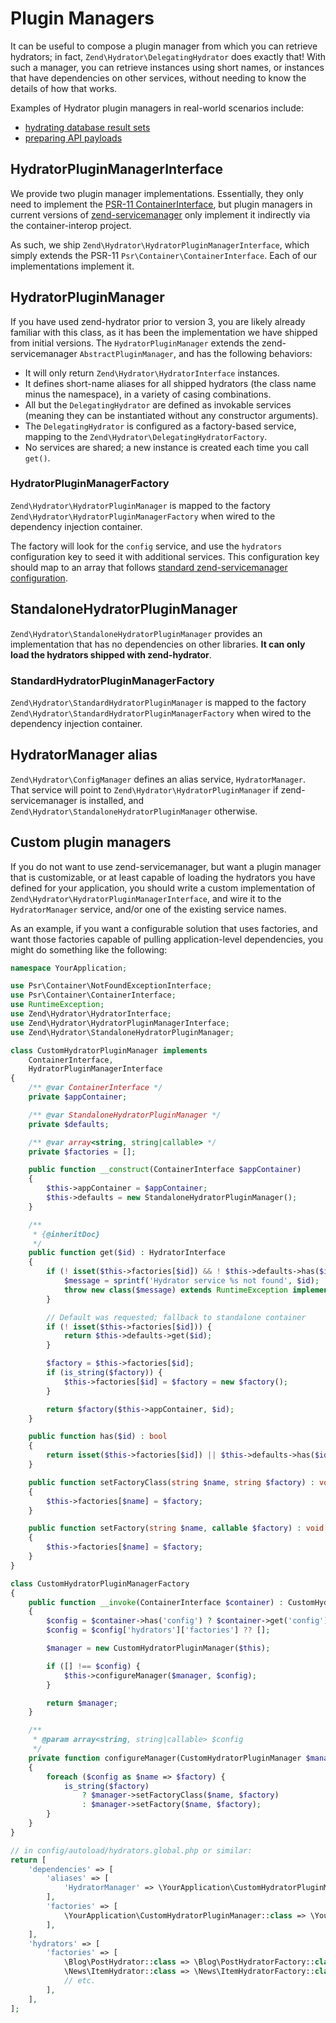 # Plugin Managers

It can be useful to compose a plugin manager from which you can retrieve
hydrators; in fact, `Zend\Hydrator\DelegatingHydrator` does exactly that!
With such a manager, you can retrieve instances using short names, or instances
that have dependencies on other services, without needing to know the details of
how that works.

Examples of Hydrator plugin managers in real-world scenarios include:

- [hydrating database result sets](https://docs.zendframework.com/zend-db/result-set/#zend92db92resultset92hydratingresultset)
- [preparing API payloads](https://docs.zendframework.com/zend-expressive-hal/resource-generator/#resourcegenerator)

## HydratorPluginManagerInterface

We provide two plugin manager implementations. Essentially, they only need to
implement the [PSR-11 ContainerInterface](https://www.php-fig.org/psr/psr-11/),
but plugin managers in current versions of [zend-servicemanager](https://docs.zendframework.com/zend-servicemanager/)
only implement it indirectly via the container-interop project.

As such, we ship `Zend\Hydrator\HydratorPluginManagerInterface`, which simply
extends the PSR-11 `Psr\Container\ContainerInterface`. Each of our
implementations implement it.

## HydratorPluginManager

If you have used zend-hydrator prior to version 3, you are likely already
familiar with this class, as it has been the implementation we have shipped from
initial versions. The `HydratorPluginManager` extends the zend-servicemanager
`AbstractPluginManager`, and has the following behaviors:

- It will only return `Zend\Hydrator\HydratorInterface` instances.
- It defines short-name aliases for all shipped hydrators (the class name minus
  the namespace), in a variety of casing combinations.
- All but the `DelegatingHydrator` are defined as invokable services (meaning
  they can be instantiated without any constructor arguments).
- The `DelegatingHydrator` is configured as a factory-based service, mapping to
  the `Zend\Hydrator\DelegatingHydratorFactory`.
- No services are shared; a new instance is created each time you call `get()`.

### HydratorPluginManagerFactory

`Zend\Hydrator\HydratorPluginManager` is mapped to the factory
`Zend\Hydrator\HydratorPluginManagerFactory` when wired to the dependency
injection container.

The factory will look for the `config` service, and use the `hydrators`
configuration key to seed it with additional services. This configuration key
should map to an array that follows [standard zend-servicemanager configuration](https://docs.zendframework.com/zend-servicemanager/configuring-the-service-manager/).

## StandaloneHydratorPluginManager

`Zend\Hydrator\StandaloneHydratorPluginManager` provides an implementation that
has no dependencies on other libraries. **It can only load the hydrators shipped
with zend-hydrator**.

### StandardHydratorPluginManagerFactory

`Zend\Hydrator\StandardHydratorPluginManager` is mapped to the factory
`Zend\Hydrator\StandardHydratorPluginManagerFactory` when wired to the dependency
injection container.

## HydratorManager alias

`Zend\Hydrator\ConfigManager` defines an alias service, `HydratorManager`. That
service will point to `Zend\Hydrator\HydratorPluginManager` if
zend-servicemanager is installed, and `Zend\Hydrator\StandaloneHydratorPluginManager`
otherwise.

## Custom plugin managers

If you do not want to use zend-servicemanager, but want a plugin manager that is
customizable, or at least capable of loading the hydrators you have defined for
your application, you should write a custom implementation of
`Zend\Hydrator\HydratorPluginManagerInterface`, and wire it to the
`HydratorManager` service, and/or one of the existing service names.

As an example, if you want a configurable solution that uses factories, and want
those factories capable of pulling application-level dependencies, you might do
something like the following:

```php
namespace YourApplication;

use Psr\Container\NotFoundExceptionInterface;
use Psr\Container\ContainerInterface;
use RuntimeException;
use Zend\Hydrator\HydratorInterface;
use Zend\Hydrator\HydratorPluginManagerInterface;
use Zend\Hydrator\StandaloneHydratorPluginManager;

class CustomHydratorPluginManager implements
    ContainerInterface,
    HydratorPluginManagerInterface
{
    /** @var ContainerInterface */
    private $appContainer;

    /** @var StandaloneHydratorPluginManager */
    private $defaults;

    /** @var array<string, string|callable> */
    private $factories = [];

    public function __construct(ContainerInterface $appContainer)
    {
        $this->appContainer = $appContainer;
        $this->defaults = new StandaloneHydratorPluginManager();
    }

    /**
     * {@inheritDoc}
     */
    public function get($id) : HydratorInterface
    {
        if (! isset($this->factories[$id]) && ! $this->defaults->has($id)) {
            $message = sprintf('Hydrator service %s not found', $id);
            throw new class($message) extends RuntimeException implements NotFoundExceptionInterface {};
        }

        // Default was requested; fallback to standalone container
        if (! isset($this->factories[$id])) {
            return $this->defaults->get($id);
        }

        $factory = $this->factories[$id];
        if (is_string($factory)) {
            $this->factories[$id] = $factory = new $factory();
        }

        return $factory($this->appContainer, $id);
    }

    public function has($id) : bool
    {
        return isset($this->factories[$id]) || $this->defaults->has($id);
    }

    public function setFactoryClass(string $name, string $factory) : void
    {
        $this->factories[$name] = $factory;
    }

    public function setFactory(string $name, callable $factory) : void
    {
        $this->factories[$name] = $factory;
    }
}

class CustomHydratorPluginManagerFactory
{
    public function __invoke(ContainerInterface $container) : CustomHydratorPluginManager
    {
        $config = $container->has('config') ? $container->get('config') : [];
        $config = $config['hydrators']['factories'] ?? [];

        $manager = new CustomHydratorPluginManager($this);

        if ([] !== $config) {
            $this->configureManager($manager, $config);
        }

        return $manager;
    }

    /**
     * @param array<string, string|callable> $config
     */
    private function configureManager(CustomHydratorPluginManager $manager, array $config) : void
    {
        foreach ($config as $name => $factory) {
            is_string($factory)
                ? $manager->setFactoryClass($name, $factory)
                : $manager->setFactory($name, $factory);
        }
    }
}

// in config/autoload/hydrators.global.php or similar:
return [
    'dependencies' => [
        'aliases' => [
            'HydratorManager' => \YourApplication\CustomHydratorPluginManager::class,
        ],
        'factories' => [
            \YourApplication\CustomHydratorPluginManager::class => \YourApplication\CustomHydratorPluginManagerFactory::class
        ],
    ],
    'hydrators' => [
        'factories' => [
            \Blog\PostHydrator::class => \Blog\PostHydratorFactory::class,
            \News\ItemHydrator::class => \News\ItemHydratorFactory::class,
            // etc.
        ],
    ],
];
```
